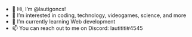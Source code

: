 - 👋 Hi, I’m @lautigoncs!
- 👀 I’m interested in coding, technology, videogames, science, and more
- 🌱 I’m currently learning Web development 
- 📫 You can reach out to me on Discord: lautititi#4545
